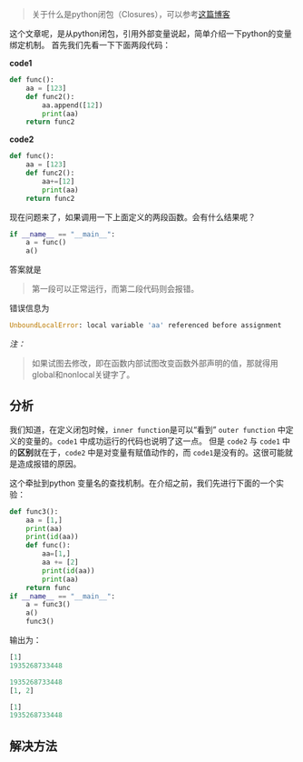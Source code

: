 
>关于什么是python闭包（Closures），可以参考[这篇博客](https://foofish.net/python-closure.html)

这个文章呢，是从python闭包，引用外部变量说起，简单介绍一下python的变量绑定机制。
首先我们先看一下下面两段代码：

**code1**

```python
def func():
    aa = [123]
    def func2():
        aa.append([12])
        print(aa)
    return func2
```
**code2**
```python
def func():
    aa = [123]
    def func2():
        aa+=[12]
        print(aa)
    return func2
```
现在问题来了，如果调用一下上面定义的两段函数。会有什么结果呢？
```python
if __name__ == "__main__":
    a = func()
    a()
```
答案就是
>第一段可以正常运行，而第二段代码则会报错。

错误信息为
```python
UnboundLocalError: local variable 'aa' referenced before assignment
```
*注：*
>如果试图去修改，即在函数内部试图改变函数外部声明的值，那就得用global和nonlocal关键字了。

## 分析
我们知道，在定义闭包时候，`inner function`是可以“看到” `outer function` 中定义的变量的。`code1` 中成功运行的代码也说明了这一点。
但是 `code2` 与 `code1` 中的**区别**就在于，`code2` 中是对变量有赋值动作的，而 `code1`是没有的。这很可能就是造成报错的原因。

这个牵扯到python 变量名的查找机制。在介绍之前，我们先进行下面的一个实验：

```python
def func3():
    aa = [1,]
    print(aa)
    print(id(aa))
    def func():
        aa=[1,]
        aa += [2]
        print(id(aa))
        print(aa)
    return func
if __name__ == "__main__":
    a = func3()
    a()
    func3()
```

输出为：
```python
[1]
1935268733448

1935268733448
[1, 2]

[1]
1935268733448
```

## 解决方法
